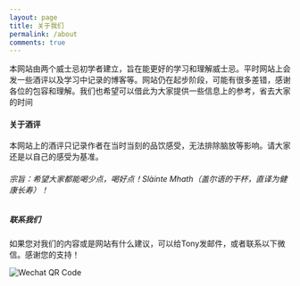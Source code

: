 ```yaml
---
layout: page
title: 关于我们
permalink: /about
comments: true
---
```


<div class="row justify-content-between">
<div class="col-md-8 pr-5">

<p>本网站由两个威士忌初学者建立，旨在能更好的学习和理解威士忌。平时网站上会发一些酒评以及学习中记录的博客等。网站仍在起步阶段，可能有很多差错，感谢各位的包容和理解。我们也希望可以借此为大家提供一些信息上的参考，省去大家的时间</p>

<h4>关于酒评</h4>

<p>本网站上的酒评只记录作者在当时当刻的品饮感受，无法排除脑放等影响。请大家还是以自己的感受为基准。</p>

<h6>宗旨：希望大家都能喝少点，喝好点！Slàinte Mhath（盖尔语的干杯，直译为健康长寿）！</h6>

</div>

<div class="col-md-4">

<div class="sticky-top sticky-top-80">
<h5>联系我们</h5>

<p>如果您对我们的内容或是网站有什么建议，可以给Tony发邮件，或者联系以下微信。感谢您的支持！</p>
<p class="mb-5"><img class="shadow-lg" src="{{site.baseurl}}/assets/images/contact.jpg" alt="Wechat QR Code" /></p>


</div>
</div>
</div>
